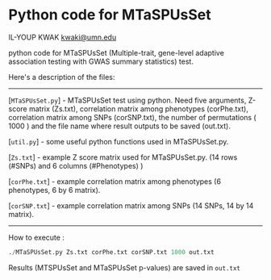 Python code for MTaSPUsSet
=========================

IL-YOUP KWAK <kwaki@umn.edu>

python code for MTaSPUsSet (Multiple-trait, gene-level adaptive association testing
  with GWAS summary statistics) test.


Here's a description of the files:

---

[`MTaSPUsSet.py`] - MTaSPUsSet test using python. Need five arguments, Z-score matrix (Zs.txt), correlation matrix among phenotypes (corPhe.txt), correlation matrix among SNPs (corSNP.txt), the number of permutations ( 1000 ) and the file name where result outputs to be saved (out.txt).

[`util.py`] - some useful python functions used in MTaSPUsSet.py.

[`Zs.txt`] - example Z score matrix used for MTaSPUsSet.py. (14 rows (#SNPs) and 6 columns (#Phenotypes) )

[`corPhe.txt`] - example correlation matrix among phenotypes (6 phenotypes, 6 by 6 matrix).

[`corSNP.txt`] - example correlation matrix among SNPs (14 SNPs, 14 by 14 matrix). 

---


How to execute :
```py
./MTaSPUsSet.py Zs.txt corPhe.txt corSNP.txt 1000 out.txt 
```

Results (MTSPUsSet and MTaSPUsSet p-values) are saved in `out.txt`